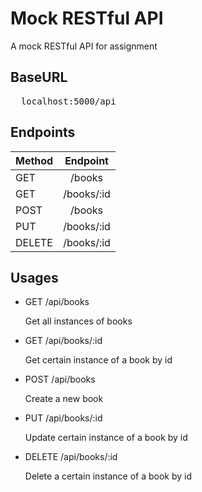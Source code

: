 # Mock RESTful API


A mock RESTful API for assignment

## BaseURL



<pre>
  localhost:5000/api
</pre>

## Endpoints



| Method |  Endpoint  |
| ------ | :--------: |
| GET    |   /books   |
| GET    | /books/:id |
| POST   |   /books   |
| PUT    | /books/:id |
| DELETE | /books/:id |

## Usages

* GET /api/books

  Get all instances of books
  
* GET /api/books/:id

  Get certain instance of a book by id

* POST /api/books

  Create a new book
  
* PUT /api/books/:id

  Update certain instance of a book by id
  
* DELETE /api/books/:id

  Delete a certain instance of a book by id
